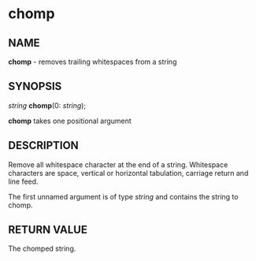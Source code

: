 # chomp

## NAME

**chomp** - removes trailing whitespaces from a string

## SYNOPSIS

*string* **chomp**(0: *string*);

**chomp** takes one positional argument 

## DESCRIPTION

Remove all whitespace character at the end of a string. Whitespace characters are space, vertical or horizontal tabulation,
carriage return and line feed.

The first unnamed argument is of type *string* and contains the string to chomp.

## RETURN VALUE

The chomped string.
